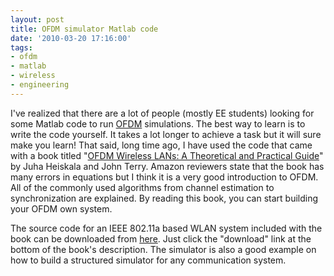 ```yaml
---
layout: post
title: OFDM simulator Matlab code
date: '2010-03-20 17:16:00'
tags:
- ofdm
- matlab
- wireless
- engineering
---
```


I've realized that there are a lot of people (mostly EE students) looking for some Matlab code to run [OFDM](https://en.wikipedia.org/wiki/Orthogonal_frequency-division_multiplexing) simulations. The best way to learn is to write the code yourself. It takes a lot longer to achieve a task but it will sure make you learn! That said, long time ago, I have used the code that came with a book titled "[OFDM Wireless LANs: A Theoretical and Practical Guide](https://www.amazon.com/OFDM-Wireless-LANs-Theoretical-Practical/dp/0672321572/ref=sr_1_1?ie=UTF8&s=books&qid=1269099109&sr=1-1)" by Juha Heiskala and John Terry. Amazon reviewers state that the book has many errors in equations but I think it is a very good introduction to OFDM. All of the commonly used algorithms from channel estimation to synchronization are explained. By reading this book, you can start building your OFDM own system.

The source code for an IEEE 802.11a based WLAN system included with the book can be downloaded from [here](http://www.informit.com/store/ofdm-wireless-lans-a-theoretical-and-practical-guide-9780672321573). Just click the "download" link at the bottom of the book's description. The simulator is also a good example on how to build a structured simulator for any communication system.

